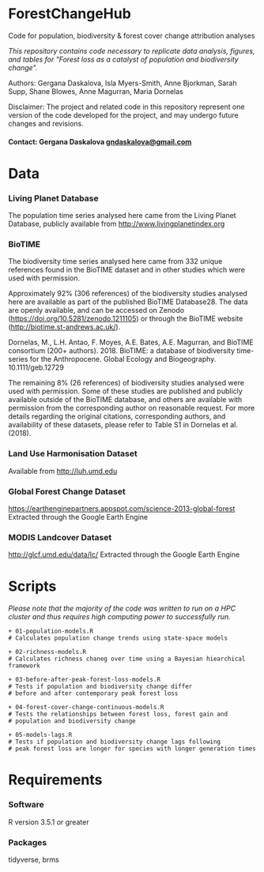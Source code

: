 # ForestChangeHub
Code for population, biodiversity & forest cover change attribution analyses

_This repository contains code necessary to replicate data analysis, figures, and tables for "Forest loss as a catalyst of population and biodiversity change"._

Authors: Gergana Daskalova, Isla Myers-Smith, Anne Bjorkman, Sarah Supp, Shane Blowes, Anne Magurran, Maria Dornelas

Disclaimer: The project and related code in this repository represent one version of the code developed for the project, and may undergo future changes and revisions.

#### Contact: Gergana Daskalova gndaskalova@gmail.com

# Data

### Living Planet Database
The population time series analysed here came from the Living Planet Database, publicly available from http://www.livingplanetindex.org

### BioTIME
The biodiversity time series analysed here came from 332 unique references found in the BioTIME dataset and in other studies which were used with permission.

Approximately 92% (306 references) of the biodiversity studies analysed here are available as part of the published BioTIME Database28. The data are openly available, and can be accessed on Zenodo (https://doi.org/10.5281/zenodo.1211105) or through the BioTIME website (http://biotime.st-andrews.ac.uk/).

Dornelas, M., L.H. Antao, F. Moyes, A.E. Bates, A.E. Magurran, and BioTIME consortium (200+ authors). 2018. BioTIME: a database of biodiversity time-series for the Anthropocene. Global Ecology and Biogeography. 10.1111/geb.12729

The remaining 8% (26 references) of biodiversity studies analysed were used with permission. Some of these studies are published and publicly available outside of the BioTIME database, and others are available with permission from the corresponding author on reasonable request. For more details regarding the original citations, corresponding authors, and availability of these datasets, please refer to Table S1 in Dornelas et al. (2018).

### Land Use Harmonisation Dataset
Available from http://luh.umd.edu

### Global Forest Change Dataset
https://earthenginepartners.appspot.com/science-2013-global-forest
Extracted through the Google Earth Engine

### MODIS Landcover Dataset
http://glcf.umd.edu/data/lc/
Extracted through the Google Earth Engine

# Scripts

_Please note that the majority of the code was written to run on a HPC cluster and thus requires high computing power to successfully run._

```
+ 01-population-models.R 
# Calculates population change trends using state-space models

+ 02-richness-models.R 
# Calculates richness chaneg over time using a Bayesian hiearchical framework

+ 03-before-after-peak-forest-loss-models.R 
# Tests if population and biodiversity change differ 
# before and after contemporary peak forest loss

+ 04-forest-cover-change-continuous-models.R 
# Tests the relationships between forest loss, forest gain and 
# population and biodiversity change

+ 05-models-lags.R 
# Tests if population and biodiversity change lags following 
# peak forest loss are longer for species with longer generation times
```

# Requirements

### Software
R version 3.5.1 or greater

### Packages
tidyverse, brms
